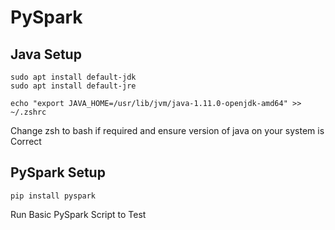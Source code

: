# PySpark

## Java Setup

```
sudo apt install default-jdk
sudo apt install default-jre
```

```
echo "export JAVA_HOME=/usr/lib/jvm/java-1.11.0-openjdk-amd64" >> ~/.zshrc
```
Change zsh to bash if required and ensure version of java on your system is Correct

## PySpark Setup

```
pip install pyspark
```

Run Basic PySpark Script to Test